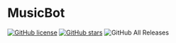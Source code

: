 # MusicBot

[![GitHub license](https://img.shields.io/github/license/ilsang1212/musicbot)](https://github.com/ilsang1212/musicbot/blob/master/LICENSE)
[![GitHub stars](https://img.shields.io/github/stars/ilsang1212/musicbot)](https://github.com/ilsang1212/musicbot/stargazers)
![GitHub All Releases](https://img.shields.io/github/downloads/ilsang1212/musicbot/total)

